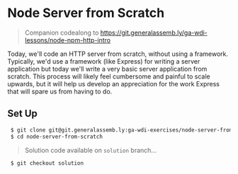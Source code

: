 # Node Server from Scratch

> Companion codealong to https://git.generalassemb.ly/ga-wdi-lessons/node-npm-http-intro

Today, we'll code an HTTP server from scratch, without using a framework. Typically, we'd use a framework (like Express) for writing a server application but today we'll write a very basic server application from scratch. This process will likely feel cumbersome and painful to scale upwards, but it will help us develop an appreciation for the work Express that will spare us from having to do.

## Set Up

```sh
 $ git clone git@git.generalassemb.ly:ga-wdi-exercises/node-server-from-scratch.git
 $ cd node-server-from-scratch
```

> Solution code available on `solution` branch...
```sh
 $ git checkout solution
```

